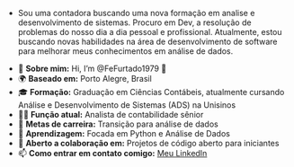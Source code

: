 * Sou uma contadora buscando uma nova formação em analise e desenvolvimento de sistemas. Procuro em Dev, a resolução de problemas do nosso dia a dia pessoal e profissional. Atualmente, 
estou buscando novas habilidades na área de desenvolvimento de software para melhorar meus conhecimentos em análise de dados.


- 🚀 **Sobre mim:** Hi, I’m @FeFurtado1979  👋 
- 🌍 **Baseado em:** Porto Alegre, Brasil
- 🎓 **Formação:** Graduação em Ciências Contábeis, atualmente cursando Análise e Desenvolvimento de Sistemas (ADS) na Unisinos
- 🧑‍💻 **Função atual:** Analista de contabilidade sênior
- 💼 **Metas de carreira:** Transição para análise de dados
- 🧠 **Aprendizagem:** Focada em Python e Análise de Dados
- 🤝 **Aberto a colaboração em:** Projetos de código aberto para iniciantes
- 📫 **Como entrar em contato comigo:** [Meu LinkedIn](https://www.linkedin.com/in/fernandamullerfurtado/)


<!---
FeFurtado1979/FeFurtado1979 is a ✨ special ✨ repository because its `README.md` (this file) appears on your GitHub profile.
You can click the Preview link to take a look at your changes.
--->





